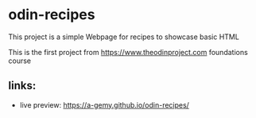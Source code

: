 # odin-recipes

This project is a simple Webpage for recipes to showcase basic HTML

This is the first project from https://www.theodinproject.com foundations course

## links:

- live preview: https://a-gemy.github.io/odin-recipes/
